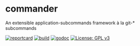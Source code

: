 # commander

An extensible application-subcommands framework à la git-* subcommands

[![reportcard](https://goreportcard.com/badge/github.com/gomatic/commander)](https://goreportcard.com/report/github.com/gomatic/commander)
[![build](https://travis-ci.org/gomatic/commander.svg?branch=master)](https://travis-ci.org/gomatic/commander)
[![godoc](https://godoc.org/github.com/gomatic/commander?status.svg)](https://godoc.org/github.com/gomatic/commander)
[![License: GPL v3](https://img.shields.io/badge/License-GPL%20v3-blue.svg)](http://www.gnu.org/licenses/gpl-3.0)
